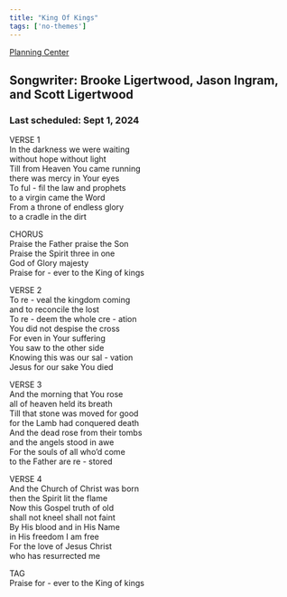```yaml
---
title: "King Of Kings"
tags: ['no-themes']
---
```


[Planning Center](https://services.planningcenteronline.com/songs/23559487)

## Songwriter: Brooke Ligertwood, Jason Ingram, and Scott Ligertwood
### Last scheduled: Sept 1, 2024          

VERSE 1  
In the darkness we were waiting  
without hope without light  
Till from Heaven You came running  
there was mercy in Your eyes  
To ful - fil the law and prophets  
to a virgin came the Word  
From a throne of endless glory  
to a cradle in the dirt  
  
CHORUS  
Praise the Father praise the Son  
Praise the Spirit three in one  
God of Glory majesty  
Praise for - ever to the King of kings  
  
VERSE 2  
To re - veal the kingdom coming  
and to reconcile the lost  
To re - deem the whole cre - ation  
You did not despise the cross  
For even in Your suffering  
You saw to the other side  
Knowing this was our sal - vation  
Jesus for our sake You died  
  
  
VERSE 3  
And the morning that You rose  
all of heaven held its breath  
Till that stone was moved for good  
for the Lamb had conquered death  
And the dead rose from their tombs  
and the angels stood in awe  
For the souls of all who’d come  
to the Father are re - stored  
  
VERSE 4  
And the Church of Christ was born  
then the Spirit lit the flame  
Now this Gospel truth of old  
shall not kneel shall not faint  
By His blood and in His Name  
in His freedom I am free  
For the love of Jesus Christ  
who has resurrected me  
  
TAG  
Praise for - ever to the King of kings
